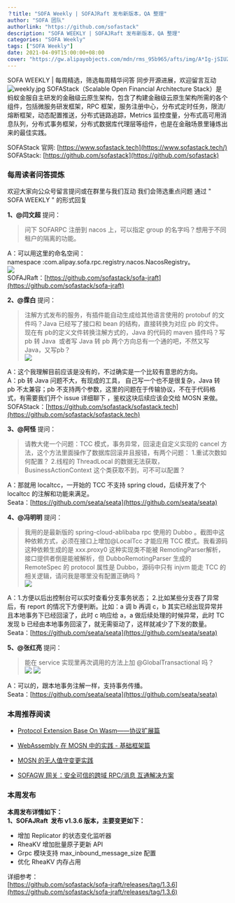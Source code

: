 ```yaml
---
？title: "SOFA Weekly | SOFAJRaft 发布新版本，QA 整理"
author: "SOFA 团队"
authorlink: "https://github.com/sofastack"
description: "SOFA WEEKLY | SOFAJRaft 发布新版本，QA 整理"
categories: "SOFA Weekly"
tags: ["SOFA Weekly"]
date: 2021-04-09T15:00:00+08:00
cover: "https://gw.alipayobjects.com/mdn/rms_95b965/afts/img/A*Ig-jSIUZWx0AAAAAAAAAAAAAARQnAQ"
---
```

SOFA WEEKLY | 每周精选，筛选每周精华问答
同步开源进展，欢迎留言互动
![weekly.jpg](https://gw.alipayobjects.com/mdn/rms_95b965/afts/img/A*ARgKS6SuU7YAAAAAAAAAAAAAARQnAQ)
SOFAStack（Scalable Open Financial Architecture Stack）是蚂蚁金服自主研发的金融级云原生架构，包含了构建金融级云原生架构所需的各个组件，包括微服务研发框架，RPC 框架，服务注册中心，分布式定时任务，限流/熔断框架，动态配置推送，分布式链路追踪，Metrics 监控度量，分布式高可用消息队列，分布式事务框架，分布式数据库代理层等组件，也是在金融场景里锤炼出来的最佳实践。

SOFAStack 官网: [https://www.sofastack.tech](https://www.sofastack.tech/)
SOFAStack: [https://github.com/sofastack](https://github.com/sofastack)

### 每周读者问答提炼

欢迎大家向公众号留言提问或在群里与我们互动
我们会筛选重点问题
通过 " SOFA WEEKLY " 的形式回复

**1、@闫文超** 提问：

>问下 SOFARPC 注册到 nacos 上，可以指定 group 的名字吗？想用于不同租户的隔离的功能。<br />

A：可以用这里的命名空间：<br />namespace :com.alipay.sofa.rpc.registry.nacos.NacosRegistry。<br />![](https://gw.alipayobjects.com/mdn/rms_95b965/afts/img/A*EnAeR57WiW4AAAAAAAAAAAAAARQnAQ)
<br /> SOFAJRaft：[https://github.com/sofastack/sofa-jraft](https://github.com/sofastack/sofa-jraft)<br />

**2、@霂白** 提问：

> 注解方式发布的服务，有插件能自动生成给其他语言使用的 protobuf 的文件吗？Java 已经写了接口和 bean 的结构，直接转换为对应 pb 的文件。现在有 pb的定义文件转换注解方式的，Java 的代码的 maven 插件吗？写 pb 转 Java  或者写 Java 转 pb 两个方向总有一个通的吧，不然又写 Java，又写pb？<br />
![](https://gw.alipayobjects.com/mdn/rms_95b965/afts/img/A*9KamToue8TwAAAAAAAAAAAAAARQnAQ)<br />

A：这个我理解目前应该是没有的，不过确实是一个比较有意思的方向。<br />A：pb 转 Java 问题不大，有现成的工具， 自己写一个也不是很复杂，Java 转 pb 不太兼容；pb 不支持两个参数，这里的问题在于传输协议，不在于代码格式，有需要我们开个 issue 详细聊下 ，鉴权这块后续应该会交给 MOSN 来做。
<br />SOFAStack：[https://github.com/sofastack/sofastack.tech](https://github.com/sofastack/sofastack.tech)<br />

**3、@阿怪** 提问：

>请教大佬一个问题：TCC 模式，事务异常，回滚走自定义实现的 cancel 方法，这个方法里面操作了数据库回滚并且报错，有两个问题：
> 1.重试次数如何配置？
> 2.线程的 ThreadLocal 的数据无法获取，BusinessActionContext 这个类获取不到，可不可以配置？<br />

A：那就用 localtcc，一开始的 TCC 不支持 spring cloud，后续开发了个 localtcc 的注解和功能来满足。
<br />Seata：[https://github.com/seata/seata](https://github.com/seata/seata)<br />

**4、@冯明明** 提问：

>我用的是最新版的 spring-cloud-ablibaba rpc 使用的 Dubbo 。截图中这种依赖方式，必须在接口上增加@LocalTcc 才能应用 TCC 模式。我看源码 这种依赖生成的是 xxx.proxy0 这种实现类不能被 RemotingParser解析，接口提供者倒是能被解析，但 DubboRemotingParser 生成的 RemoteSpec 的 protocol 属性是 Dubbo，源码中只有 injvm 能走 TCC 的相关逻辑，请问我是哪里没有配置正确吗 ?<br />
![](https://gw.alipayobjects.com/mdn/rms_95b965/afts/img/A*wmiTRZxN9oMAAAAAAAAAAAAAARQnAQ)

A：1.方便以后出控制台可以实时查看分支事务状态； 2.比如某些分支吞了异常后，有 report 的情况下方便判断。比如：a 调 b 再调 c，b 其实已经出现异常并且本地事务下已经回滚了，此时 c 响应给 a，a 做后续处理的时候异常，此时 TC 发现 b 已经由本地事务回滚了，就无需驱动了，这样就减少了下发的数量。
<br />Seata：[https://github.com/seata/seata](https://github.com/seata/seata)

**5、@张红亮** 提问：

>能在 service 实现里再次调用的方法上加 @GlobalTransactional 吗？<br />
![](https://gw.alipayobjects.com/mdn/rms_95b965/afts/img/A*WcvTTZsXge0AAAAAAAAAAAAAARQnAQ)
![](https://gw.alipayobjects.com/mdn/rms_95b965/afts/img/A*R59sQJyrxo4AAAAAAAAAAAAAARQnAQ)

A：可以的，跟本地事务注解一样，支持事务传播。
<br />Seata：[https://github.com/seata/seata](https://github.com/seata/seata)<br />

### 本周推荐阅读

- [Protocol Extension Base On Wasm——协议扩展篇](http://mp.weixin.qq.com/s?__biz=MzUzMzU5Mjc1Nw==&mid=2247487546&idx=1&sn=72c3f1ede27ca4ace7988e11ca20d5f9&chksm=faa0ffe0cdd776f6d17323466b500acee50a371663f18da34d8e4cbe32304d7681cf58ff9b45&scene=21)

- [WebAssembly 在 MOSN 中的实践 - 基础框架篇](http://mp.weixin.qq.com/s?__biz=MzUzMzU5Mjc1Nw==&mid=2247487508&idx=1&sn=4b725ef4d19372f1711c2eb066611acf&chksm=faa0ffcecdd776d81c3d78dbfff588d12ef3ec3c5607036e3994fee3e215695279996c045dbc&scene=21)

- [MOSN 的无人值守变更实践](http://mp.weixin.qq.com/s?__biz=MzUzMzU5Mjc1Nw==&mid=2247487479&idx=1&sn=e5972cbc1d8c04cff843380117158539&chksm=faa0e02dcdd7693b965e35014cfef4dc3be84e477e0c74694421658a2570162ad73883e7b054&scene=21)

- [SOFAGW 网关：安全可信的跨域 RPC/消息 互通解决方案](http://mp.weixin.qq.com/s?__biz=MzUzMzU5Mjc1Nw==&mid=2247487444&idx=1&sn=1d55a7c68e105f305198eae65f587e2e&chksm=faa0e00ecdd76918b5cf4b5f4102347581de6c6f5154551d57dabfbfe16b45309f021e150a6f&scene=21)

### 本周发布
**本周发布详情如下：**<br />
**1、SOFAJRaft  发布 v1.3.6 版本，主要变更如下：**

- 增加 Replicator 的状态变化监听器 <br />
- RheaKV 增加批量原子更新 API <br />
- Grpc 模块支持 max_inbound_message_size 配置 <br />
- 优化 RheaKV 内存占用 <br />

详细参考：<br />[https://github.com/sofastack/sofa-jraft/releases/tag/1.3.6](https://github.com/sofastack/sofa-jraft/releases/tag/1.3.6)
